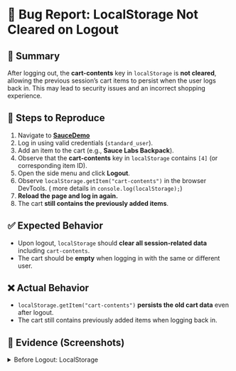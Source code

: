 # 🐞 Bug Report: LocalStorage Not Cleared on Logout

## **📌 Summary**
After logging out, the **cart-contents** key in `localStorage` is **not cleared**, allowing the previous session’s cart items to persist when the user logs back in. This may lead to security issues and an incorrect shopping experience.

## **🎯 Steps to Reproduce**
1. Navigate to **[SauceDemo](https://www.saucedemo.com/)**
2. Log in using valid credentials (`standard_user`).
3. Add an item to the cart (e.g., **Sauce Labs Backpack**).
4. Observe that the **cart-contents** key in `localStorage` contains `[4]` (or corresponding item ID).
5. Open the side menu and click **Logout**.
6. Observe `localStorage.getItem("cart-contents")` in the browser DevTools. ( more details in `console.log(localStorage);`)
7. **Reload the page and log in again.**
8. The cart **still contains the previously added items**.

## **✅ Expected Behavior**
- Upon logout, `localStorage` should **clear all session-related data** including `cart-contents`.
- The cart should be **empty** when logging in with the same or different user.

## **❌ Actual Behavior**
- `localStorage.getItem("cart-contents")` **persists the old cart data** even after logout.
- The cart still contains previously added items when logging back in.

## **📸 Evidence (Screenshots)**
<details>
  <summary>Before Logout: LocalStorage</summary>
  
  ```json
  {
    "cart-contents": "[4]"
  }
